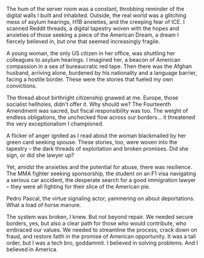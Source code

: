 The hum of the server room was a constant, throbbing reminder of the digital walls I built and inhabited. Outside, the real world was a glitching mess of asylum hearings, H1B anxieties, and the creeping fear of ICE. I scanned Reddit threads, a digital tapestry woven with the hopes and anxieties of those seeking a piece of the American Dream, a dream I fiercely believed in, but one that seemed increasingly fragile.

A young woman, the only US citizen in her office, was shuttling her colleagues to asylum hearings. I imagined her, a beacon of American compassion in a sea of bureaucratic red tape. Then there was the Afghan husband, arriving alone, burdened by his nationality and a language barrier, facing a hostile border. These were the stories that fueled my own convictions.

The thread about birthright citizenship gnawed at me. Europe, those socialist hellholes, didn't offer it. Why should we? The Fourteenth Amendment was sacred, but fiscal responsibility was too. The weight of endless obligations, the unchecked flow across our borders… it threatened the very exceptionalism I championed.

A flicker of anger ignited as I read about the woman blackmailed by her green card seeking spouse. These stories, too, were woven into the tapestry – the dark threads of exploitation and broken promises. Did she sign, or did she lawyer up?

Yet, amidst the anxieties and the potential for abuse, there was resilience. The MMA fighter seeking sponsorship, the student on an F1 visa navigating a serious car accident, the desperate search for a good immigration lawyer – they were all fighting for their slice of the American pie.

Pedro Pascal, the virtue signaling actor, yammering on about deportations. What a load of horse manure.

The system was broken, I knew. But not beyond repair. We needed secure borders, yes, but also a clear path for those who would contribute, who embraced our values. We needed to streamline the process, crack down on fraud, and restore faith in the promise of American opportunity. It was a tall order, but I was a tech bro, goddammit. I believed in solving problems. And I believed in America.